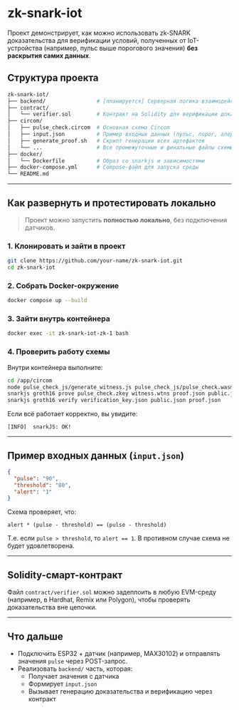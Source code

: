 # zk-snark-iot

Проект демонстрирует, как можно использовать zk-SNARK доказательства для верификации условий, полученных от IoT-устройства (например, пульс выше порогового значения) **без раскрытия самих данных**.  

## Структура проекта

```bash
zk-snark-iot/
├── backend/                # [планируется] Серверная логика взаимодействия с датчиком и контрактом
├── contract/
│   └── verifier.sol        # Контракт на Solidity для верификации доказательства
├── circom/
│   ├── pulse_check.circom  # Основная схема Circom
│   ├── input.json          # Пример входных данных (пульс, порог, алерт)
│   ├── generate_proof.sh   # Скрипт генерации всех артефактов
│   └── ...                 # Все промежуточные и финальные файлы схемы, zkey, wasm и пр.
├── docker/
│   └── Dockerfile          # Образ со snarkjs и зависимостями
├── docker-compose.yml      # Compose-файл для запуска среды
└── README.md
```

---

## Как развернуть и протестировать локально

> Проект можно запустить **полностью локально**, без подключения датчиков.

### 1. Клонировать и зайти в проект

```bash
git clone https://github.com/your-name/zk-snark-iot.git
cd zk-snark-iot
```

### 2. Собрать Docker-окружение

```bash
docker compose up --build
```

### 3. Зайти внутрь контейнера

```bash
docker exec -it zk-snark-iot-zk-1 bash
```

### 4. Проверить работу схемы

Внутри контейнера выполните:

```bash
cd /app/circom
node pulse_check_js/generate_witness.js pulse_check_js/pulse_check.wasm input.json witness.wtns
snarkjs groth16 prove pulse_check.zkey witness.wtns proof.json public.json
snarkjs groth16 verify verification_key.json public.json proof.json
```

Если всё работает корректно, вы увидите:

```
[INFO]  snarkJS: OK!
```

---

## Пример входных данных (`input.json`)

```json
{
  "pulse": "90",
  "threshold": "80",
  "alert": "1"
}
```

Схема проверяет, что:

```text
alert * (pulse - threshold) == (pulse - threshold)
```

Т.е. если `pulse > threshold`, то `alert == 1`. В противном случае схема не будет удовлетворена.

---

## Solidity-смарт-контракт

Файл `contract/verifier.sol` можно задеплоить в любую EVM-среду (например, в Hardhat, Remix или Polygon), чтобы проверять доказательства вне цепочки.

---

## Что дальше

- Подключить ESP32 + датчик (например, MAX30102) и отправлять значения `pulse` через POST-запрос.
- Реализовать `backend/` часть, которая:
  - Получает значения с датчика
  - Формирует `input.json`
  - Вызывает генерацию доказательства и верификацию через контракт

